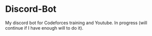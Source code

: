 # Discord-Bot

My discord bot for Codeforces training and Youtube. In progress (will continue if I have enough will to do it).
